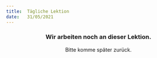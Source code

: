 ```yaml
---
title:  Tägliche Lektion
date:   31/05/2021
---
```


### <center>Wir arbeiten noch an dieser Lektion.</center>
<center>Bitte komme später zurück.</center>